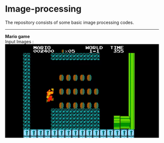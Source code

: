 # Image-processing
The repository consists of some basic image processing codes.
<hr>
<b> Mario game </b>
<br>
Input Images :
<br>
<img src="mario.png">
